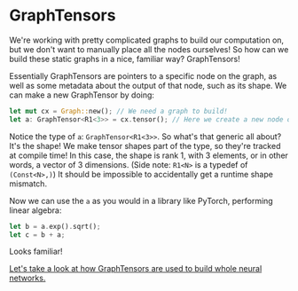 # GraphTensors

We're working with pretty complicated graphs to build our computation on, but we don't want to manually place all the nodes ourselves! So how can we build these static graphs in a nice, familiar way? GraphTensors!

Essentially GraphTensors are pointers to a specific node on the graph, as well as some metadata about the output of that node, such as its shape. We can make a new GraphTensor by doing:
```rust
let mut cx = Graph::new(); // We need a graph to build!
let a: GraphTensor<R1<3>> = cx.tensor(); // Here we create a new node on the graph and get a GraphTensor back, pointing to it.
```
Notice the type of `a`: `GraphTensor<R1<3>>`. So what's that generic all about? It's the shape! We make tensor shapes part of the type, so they're tracked at compile time! In this case, the shape is rank 1, with 3 elements, or in other words, a vector of 3 dimensions. (Side note: `R1<N>` is a typedef of `(Const<N>,)`) It should be impossible to accidentally get a runtime shape mismatch.

Now we can use the `a` as you would in a library like PyTorch, performing linear algebra:
```rust
let b = a.exp().sqrt();
let c = b + a;
```
Looks familiar!

[Let's take a look at how GraphTensors are used to build whole neural networks.](https://github.com/jafioti/luminal/blob/main/docs/03%20Modules.md)